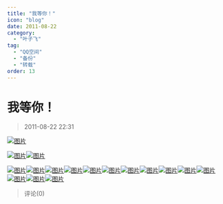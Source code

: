 ```yaml
---
title: "我等你！"
icon: "blog"
date: 2011-08-22
category:
  - "叶子飞"
tag:
  - "QQ空间"
  - "备份"
  - "转载"
order: 13
---
```

# 我等你！

> 2011-08-22 22:31

[![图片](https://pan.4a1801.life:11443/d/public/Qzone_wyf/Blogs/images/CB7033B8)](https://pan.4a1801.life:11443/d/public/Qzone_wyf/Blogs/images/CB7033B8)­

[![图片](https://pan.4a1801.life:11443/d/public/Qzone_wyf/Blogs/images/BDD30392)](https://pan.4a1801.life:11443/d/public/Qzone_wyf/Blogs/images/BDD30392)[![图片](https://pan.4a1801.life:11443/d/public/Qzone_wyf/Blogs/images/B2B11965)](https://pan.4a1801.life:11443/d/public/Qzone_wyf/Blogs/images/B2B11965)­

[![图片](https://pan.4a1801.life:11443/d/public/Qzone_wyf/Blogs/images/294ABA4F)](https://pan.4a1801.life:11443/d/public/Qzone_wyf/Blogs/images/294ABA4F)[![图片](https://pan.4a1801.life:11443/d/public/Qzone_wyf/Blogs/images/CFC47A7E)](https://pan.4a1801.life:11443/d/public/Qzone_wyf/Blogs/images/CFC47A7E)[![图片](https://pan.4a1801.life:11443/d/public/Qzone_wyf/Blogs/images/021216D2)](https://pan.4a1801.life:11443/d/public/Qzone_wyf/Blogs/images/021216D2)[![图片](https://pan.4a1801.life:11443/d/public/Qzone_wyf/Blogs/images/945020B2)](https://pan.4a1801.life:11443/d/public/Qzone_wyf/Blogs/images/945020B2)[![图片](https://pan.4a1801.life:11443/d/public/Qzone_wyf/Blogs/images/3FE7E8D8)](https://pan.4a1801.life:11443/d/public/Qzone_wyf/Blogs/images/3FE7E8D8)[![图片](https://pan.4a1801.life:11443/d/public/Qzone_wyf/Blogs/images/1A5C0340)](https://pan.4a1801.life:11443/d/public/Qzone_wyf/Blogs/images/1A5C0340)[![图片](https://pan.4a1801.life:11443/d/public/Qzone_wyf/Blogs/images/364187D1)](https://pan.4a1801.life:11443/d/public/Qzone_wyf/Blogs/images/364187D1)[![图片](https://pan.4a1801.life:11443/d/public/Qzone_wyf/Blogs/images/DD5BE46F)](https://pan.4a1801.life:11443/d/public/Qzone_wyf/Blogs/images/DD5BE46F)[![图片](https://pan.4a1801.life:11443/d/public/Qzone_wyf/Blogs/images/5C94E7FD)](https://pan.4a1801.life:11443/d/public/Qzone_wyf/Blogs/images/5C94E7FD)[![图片](https://pan.4a1801.life:11443/d/public/Qzone_wyf/Blogs/images/87D3ADE3)](https://pan.4a1801.life:11443/d/public/Qzone_wyf/Blogs/images/87D3ADE3)[![图片](https://pan.4a1801.life:11443/d/public/Qzone_wyf/Blogs/images/94E3A4B5)](https://pan.4a1801.life:11443/d/public/Qzone_wyf/Blogs/images/94E3A4B5)[![图片](https://pan.4a1801.life:11443/d/public/Qzone_wyf/Blogs/images/B8C56771)](https://pan.4a1801.life:11443/d/public/Qzone_wyf/Blogs/images/B8C56771)[![图片](https://pan.4a1801.life:11443/d/public/Qzone_wyf/Blogs/images/EFDE53A2)](https://pan.4a1801.life:11443/d/public/Qzone_wyf/Blogs/images/EFDE53A2)[![图片](https://pan.4a1801.life:11443/d/public/Qzone_wyf/Blogs/images/FEAAADE4)](https://pan.4a1801.life:11443/d/public/Qzone_wyf/Blogs/images/FEAAADE4)   ­

> 评论(0)
